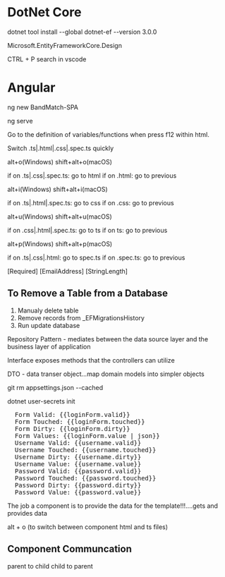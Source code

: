 # DotNet Core

dotnet tool install --global dotnet-ef --version 3.0.0

Microsoft.EntityFrameworkCore.Design

CTRL + P search in vscode

# Angular

ng new BandMatch-SPA

ng serve

Go to the definition of variables/functions when press f12 within html.

Switch .ts|.html|.css|.spec.ts quickly

alt+o(Windows) shift+alt+o(macOS)

if on .ts|.css|.spec.ts: go to html
if on .html: go to previous

alt+i(Windows) shift+alt+i(macOS)

if on .ts|.html|.spec.ts: go to css
if on .css: go to previous

alt+u(Windows) shift+alt+u(macOS)

if on .css|.html|.spec.ts: go to ts
if on ts: go to previous

alt+p(Windows) shift+alt+p(macOS)

if on .ts|.css|.html: go to spec.ts
if on .spec.ts: go to previous

[Required]
[EmailAddress]
[StringLength]

## To Remove a Table from a Database

1. Manualy delete table
2. Remove records from _EFMigrationsHistory
3. Run update database 

Repository Pattern - mediates between the data source layer and the business layer of application

Interface exposes methods that the controllers can utilize

DTO - data transer object...map domain models into simpler objects

git rm appsettings.json --cached

dotnet user-secrets init

<pre>
  Form Valid: {{loginForm.valid}}
  Form Touched: {{loginForm.touched}}
  Form Dirty: {{loginForm.dirty}}
  Form Values: {{loginForm.value | json}}
  Username Valid: {{username.valid}}
  Username Touched: {{username.touched}}
  Username Dirty: {{username.dirty}}
  Username Value: {{username.value}}
  Password Valid: {{password.valid}}
  Password Touched: {{password.touched}}
  Password Dirty: {{password.dirty}}
  Password Value: {{password.value}}
</pre>

The job a component is to provide the data for the template!!!....gets and provides data

alt + o (to switch between component html and ts files)

## Component Communcation

parent to child
child to parent